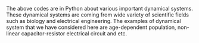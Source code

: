 The above codes are in Python about various important dynamical systems. These dynamical systems are coming from wide variety of scientific fields such as biology and electrical engineering. The examples of dynamical system that we have considered here are age-dependent population, non-linear capacitor-resistor electrical circuit and etc.
